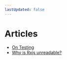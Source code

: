 ```yaml
---
lastUpdated: false
---
```


# Articles

- [On Testing](./on-testing.html)
- [Why is Rxjs unreadable?](./why-is-rxjs-unreadable.html)

